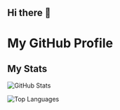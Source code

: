 ## Hi there 👋

# My GitHub Profile

## My Stats

![GitHub Stats](https://github-readme-stats.vercel.app/api?username=Paola-CansecoPenagos&show_icons=true)

![Top Languages](https://github-readme-stats.vercel.app/api/top-langs/?username=Paola-CansecoPenagos&layout=compact)


<!--My GitHub Streak Stats

![GitHub Streak Stats](https://github-readme-streak-stats.herokuapp.com/?user=Paola-CansecoPenagos&theme=highcontrast&hide_border=true&date_format=[Y.]n.j)

## WakaTime Stats
-->
<!--START_SECTION:waka-->
<!--END_SECTION:waka-->


<!--
**Paola-CansecoPenagos/Paola-CansecoPenagos** is a ✨ _special_ ✨ repository because its `README.md` (this file) appears on your GitHub profile.

Here are some ideas to get you started:

- 🔭 I’m currently working on ...
- 🌱 I’m currently learning ...
- 👯 I’m looking to collaborate on ...
- 🤔 I’m looking for help with ...
- 💬 Ask me about ...
- 📫 How to reach me: ...
- 😄 Pronouns: ...
- ⚡ Fun fact: ...
-->

